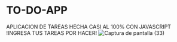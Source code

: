 # TO-DO-APP
APLICACION DE TAREAS HECHA CASI AL 100% CON JAVASCRIPT !INGRESA TUS TAREAS POR HACER!
![Captura de pantalla (33)](https://user-images.githubusercontent.com/105133048/201826677-059de121-15f4-4ad1-ab99-a09e822a42e1.png)
